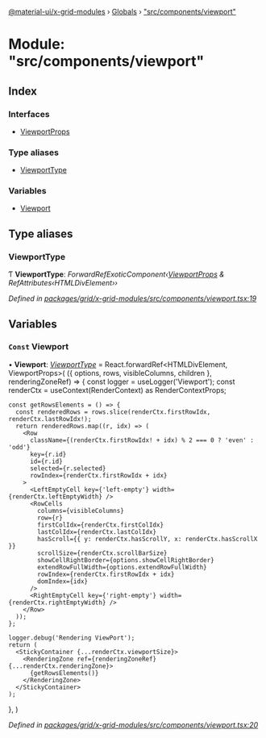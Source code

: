 [@material-ui/x-grid-modules](../README.md) › [Globals](../globals.md) › ["src/components/viewport"](_src_components_viewport_.md)

# Module: "src/components/viewport"

## Index

### Interfaces

- [ViewportProps](../interfaces/_src_components_viewport_.viewportprops.md)

### Type aliases

- [ViewportType](_src_components_viewport_.md#viewporttype)

### Variables

- [Viewport](_src_components_viewport_.md#const-viewport)

## Type aliases

### ViewportType

Ƭ **ViewportType**: _ForwardRefExoticComponent‹[ViewportProps](../interfaces/_src_components_viewport_.viewportprops.md) & RefAttributes‹HTMLDivElement››_

_Defined in [packages/grid/x-grid-modules/src/components/viewport.tsx:19](https://github.com/mui-org/material-ui-x/blob/a679779/packages/grid/x-grid-modules/src/components/viewport.tsx#L19)_

## Variables

### `Const` Viewport

• **Viewport**: _[ViewportType](_src_components_viewport_.md#viewporttype)_ = React.forwardRef<HTMLDivElement, ViewportProps>(
({ options, rows, visibleColumns, children }, renderingZoneRef) => {
const logger = useLogger('Viewport');
const renderCtx = useContext(RenderContext) as RenderContextProps;

    const getRowsElements = () => {
      const renderedRows = rows.slice(renderCtx.firstRowIdx, renderCtx.lastRowIdx!);
      return renderedRows.map((r, idx) => (
        <Row
          className={(renderCtx.firstRowIdx! + idx) % 2 === 0 ? 'even' : 'odd'}
          key={r.id}
          id={r.id}
          selected={r.selected}
          rowIndex={renderCtx.firstRowIdx + idx}
        >
          <LeftEmptyCell key={'left-empty'} width={renderCtx.leftEmptyWidth} />
          <RowCells
            columns={visibleColumns}
            row={r}
            firstColIdx={renderCtx.firstColIdx}
            lastColIdx={renderCtx.lastColIdx}
            hasScroll={{ y: renderCtx.hasScrollY, x: renderCtx.hasScrollX }}
            scrollSize={renderCtx.scrollBarSize}
            showCellRightBorder={options.showCellRightBorder}
            extendRowFullWidth={options.extendRowFullWidth}
            rowIndex={renderCtx.firstRowIdx + idx}
            domIndex={idx}
          />
          <RightEmptyCell key={'right-empty'} width={renderCtx.rightEmptyWidth} />
        </Row>
      ));
    };

    logger.debug('Rendering ViewPort');
    return (
      <StickyContainer {...renderCtx.viewportSize}>
        <RenderingZone ref={renderingZoneRef} {...renderCtx.renderingZone}>
          {getRowsElements()}
        </RenderingZone>
      </StickyContainer>
    );

},
)

_Defined in [packages/grid/x-grid-modules/src/components/viewport.tsx:20](https://github.com/mui-org/material-ui-x/blob/a679779/packages/grid/x-grid-modules/src/components/viewport.tsx#L20)_
